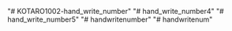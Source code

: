 "# KOTARO1002-hand_write_number" 
"# hand_write_number4" 
"# hand_write_number5" 
"# handwritenumber" 
"# handwritenum" 
